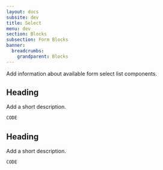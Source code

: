 ```yaml
---
layout: docs
subsite: dev
title: Select
menu: dev
section: Blocks
subsection: Form Blocks
banner:
  breadcrumbs:
    grandparent: Blocks
---
```


Add information about available form select list components.

## Heading

Add a short description.

<div class="b-form">

</div>

```html
CODE
```

## Heading

Add a short description.

<div class="b-form">

</div>

```html
CODE
```